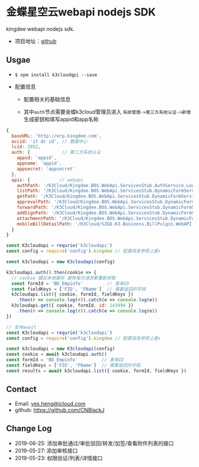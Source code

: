# 金蝶星空云webapi nodejs SDK

kingdee webapi nodejs sdk.

- 项目地址：[github](https://github.com/CNBlackJ/k3cloudapi)

## Usgae

- `$ npm install k3cloudqpi --save`

- 配置信息

  - 配置相关的基础信息

  - 其中`auth`节点需要金蝶k3cloud管理员进入 `系统管理->第三方系统认证->新增` 生成密钥和填写appid和app名称

```js
{
  baseURL: 'http://erp.kingdee.com',
  accid: 'it dc id', // 数据中心
  lcid: 2052,
  auth: {            // 第三方系统认证
    appid: 'appid',
    appname: 'appid',
    appsecret: 'appsecret'
  },
  apis: {           // webapi
    authPath: '/K3Cloud/Kingdee.BOS.WebApi.ServicesStub.AuthService.LoginByAppSecret.common.kdsvc',
    listPath: '/K3Cloud/Kingdee.BOS.WebApi.ServicesStub.DynamicFormService.ExecuteBillQuery.common.kdsvc',
    getPath: '/K3Cloud/Kingdee.BOS.WebApi.ServicesStub.DynamicFormService.View.common.kdsvc',
    approvalPath: '/K3Cloud/Kingdee.BOS.WebApi.ServicesStub.DynamicFormService.ExcuteOperation.common.kdsvc',
    forwardPath: '/K3Cloud/Kingdee.BOS.WebApi.ServicesStub.DynamicFormService.ExcuteOperation.common.kdsvc',
    addSignPath: '/K3Cloud/Kingdee.BOS.WebApi.ServicesStub.DynamicFormService.ExcuteOperation.common.kdsvc',
    attachmentPath: '/K3Cloud/Kingdee.BOS.WebApi.ServicesStub.DynamicFormService.ExcuteOperation.common.kdsvc',
    mobileBillDetailPath: '/K3Cloud/SZGD.K3.Business.BillPulgin.WebAPI.MobileViewAPI.ExecuteService,SZGD.K3.Business.BillPulgin.common.kdsvc'
  }
}
```

```js
const K3cloudapi = requrie('k3cloudapi')
const config = require('config').kingdee // 配置信息参照上面⬆️

const k3cloudapi = new K3cloudapi(config)

k3cloudapi.auth().then(cookie => {
  // cookie 建议本地缓存 避免每次请求都重新获取
  const formId = 'BD_Empinfo'         // 表单ID
  const fieldKeys = ['FID', 'FName']  // 需要返回的字段
  k3cloudapi.list({ cookie, formId, fieldKeys })
    .then(r => console.log(r)).catch(e => console.log(e))
  k3cloudapi.get({ cookie, formId, id: 143494 })
    .then(r => console.log(r)).catch(e => console.log(e))
})
```

```js
// 支持await
const K3cloudapi = requrie('k3cloudapi')
const config = require('config').kingdee // 配置信息参照上面⬆️

const k3cloudapi = new K3cloudapi(config)
const cookie = await k3cloudapi.auth()
const formId = 'BD_Empinfo'         // 表单ID
const fieldKeys = ['FID', 'FName']  // 需要返回的字段
const results = await k3cloudapi.list({ cookie, formId, fieldKeys })
```

## Contact

- Email: yes.heng@icloud.com
- github: <https://github.com/CNBlackJ>

## Change Log

- 2019-06-25: 添加审批通过/审批驳回/转发/加签/查看附件列表的接口
- 2019-05-27: 添加审核接口
- 2019-05-23: 权限验证/列表/详情接口